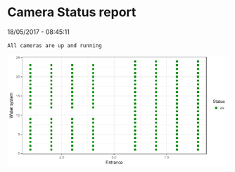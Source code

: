 Camera Status report
================
18/05/2017 - 08:45:11

    All cameras are up and running

![](camreport_files/figure-markdown_github/unnamed-chunk-2-1.png)
